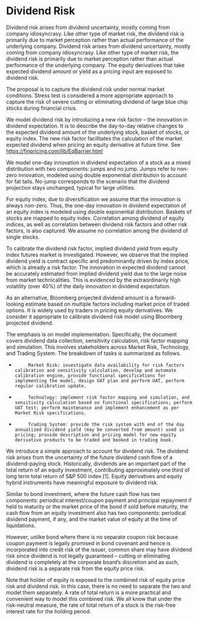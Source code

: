 # Dividend Risk

Dividend risk arises from dividend uncertainty, mostly coming from company idiosyncrasy. Like other type of market risk, the dividend risk is primarily due to market perception rather than actual performance of the underlying company. 
Dividend risk arises from dividend uncertainty, mostly coming from company idiosyncrasy. Like other type of market risk, the dividend risk is primarily due to market perception rather than actual performance of the underlying company. The equity derivatives that take expected dividend amount or yield as a pricing input are exposed to dividend risk.
 
The proposal is to capture the dividend risk under normal market conditions. Stress test is considered a more appropriate approach to capture the risk of severe cutting or eliminating dividend of large blue chip stocks during financial crisis.
 
We model dividend risk by introducing a new risk factor – the innovation in dividend expectation. It is to describe the day-to-day relative changes to the expected dividend amount of the underlying stock, basket of stocks, or equity index. The new risk factor facilitates the calculation of the market expected dividend when pricing an equity derivative at future time. See https://finpricing.com/lib/EqBarrier.html

We model one-day innovation in dividend expectation of a stock as a mixed distribution with two components: jumps and no jump. Jumps refer to non-zero innovation, modeled using double exponential distribution to account for fat tails. No-jump corresponds to the scenario that the dividend projection stays unchanged, typical for large utilities. 

For equity index, due to diversification we assume that the innovation is always non-zero. Thus, the one-day innovation in dividend expectation of an equity index is modeled using double exponential distribution. Baskets of stocks are mapped to equity index. Correlation among dividend of equity indices, as well as correlation between dividend risk factors and other risk factors, is also captured. We assume no correlation among the dividend of single stocks.

To calibrate the dividend risk factor, implied dividend yield from equity index futures market is investigated. However, we observe that the implied dividend yield is contract specific and predominantly driven by index price, which is already a risk factor. The innovation in expected dividend cannot be accurately estimated from implied dividend yield due to the large noise from market technicalities. This is evidenced by the extraordinarily high volatility (over 40%) of the daily innovation in dividend expectation.
 
As an alternative, Bloomberg projected dividend amount is a forward-looking estimate based on multiple factors including market price of traded options. It is widely used by traders in pricing equity derivatives. We consider it appropriate to calibrate dividend risk model using Bloomberg projected dividend.
 
The emphasis is on model implementation. Specifically, the document covers dividend data collection, sensitivity calculation, risk factor mapping and simulation. This involves stakeholders across Market Risk, Technology, and Trading System. The breakdown of tasks is summarized as follows.

-          Market Risk: investigate data availability for risk factors calibration and sensitivity calculation, develop and automate calibration engine, provide functional specifications for implementing the model, design UAT plan and perform UAT, perform regular calibration update.
 
-          Technology: implement risk factor mapping and simulation, and sensitivity calculation based on functional specifications; perform UAT test; perform maintenance and implement enhancement as per Market Risk specifications.
 
-          Trading System: provide the risk system with end of the day annualized dividend yield (may be converted from amount) used in pricing; provide description and pricing model for new equity derivative products to be traded and booked in trading book.

We introduce a simple approach to account for dividend risk. The dividend risk arises from the uncertainty of the future dividend cash flow of a dividend-paying stock. Historically, dividends are an important part of the total return of an equity investment, contributing approximately one third of long term total return of S&P 500 index [1]. Equity derivatives and equity hybrid instruments have meaningful exposure to dividend risk.

Similar to bond investment, where the future cash flow has two components: periodical interest/coupon payment and principal repayment if held to maturity or the market price of the bond if sold before maturity, the cash flow from an equity investment also has two components: periodical dividend payment, if any, and the market value of equity at the time of liquidations. 

However, unlike bond where there is no separate coupon risk because coupon payment is legally promised in bond covenant and hence is incorporated into credit risk of the issuer, common share may have dividend risk since dividend is not legally guaranteed – cutting or eliminating dividend is completely at the corporate board’s discretion and as such, dividend risk is a separate risk from the equity price risk.
 
Note that holder of equity is exposed to the combined risk of equity price risk and dividend risk. In this case, there is no need to separate the two and model them separately. A rate of total return is a more practical and convenient way to model this combined risk. We all know that under the risk-neutral measure, the rate of total return of a stock is the risk-free interest rate for the holding period.

